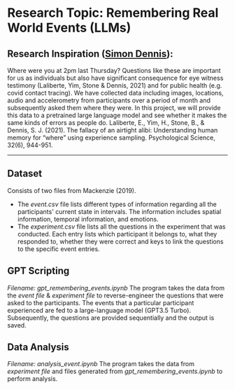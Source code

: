 # Research Topic: Remembering Real World Events (LLMs)

## Research Inspiration ([Simon Dennis](https://findanexpert.unimelb.edu.au/profile/811247-simon-dennis)):
Where were you at 2pm last Thursday? Questions like these are important for us as individuals but also have significant consequence for eye witness testimony (Laliberte, Yim, Stone & Dennis, 2021) and for public health (e.g. covid contact tracing). We have collected data including images, locations, audio and accelerometry from participants over a period of month and subsequently asked them where they were. In this project, we will provide this data to a pretrained large language model and see whether it makes the same kinds of errors as people do.
Laliberte, E., Yim, H., Stone, B., & Dennis, S. J. (2021). The fallacy of an airtight alibi: Understanding human memory for “where” using experience sampling. Psychological Science, 32(6), 944-951.

---

## Dataset
Consists of two files from Mackenzie (2019). 

- The *event.csv* file lists different types of information regarding all the participants' current state in intervals. The information includes spatial information, temporal information, and emotions. 
- The *experiment.csv* file lists all the questions in the experiment that was conducted. Each entry lists which participant it belongs to, what they responded to, whether they were correct and keys to link the questions to the specific event entries.

## GPT Scripting
*Filename: gpt_remembering_events.ipynb*
The program takes the data from the *event file* & *experiment file* to reverse-engineer the questions that were asked to the participants. The events that a particular participant experienced are fed to a large-language model (GPT3.5 Turbo). Subsequently, the questions are provided sequentially and the output is saved.

## Data Analysis
*Filename: analysis_event.ipynb*
The program takes the data from *experiment file* and files generated from *gpt_remembering_events.ipynb* to perform analysis.
